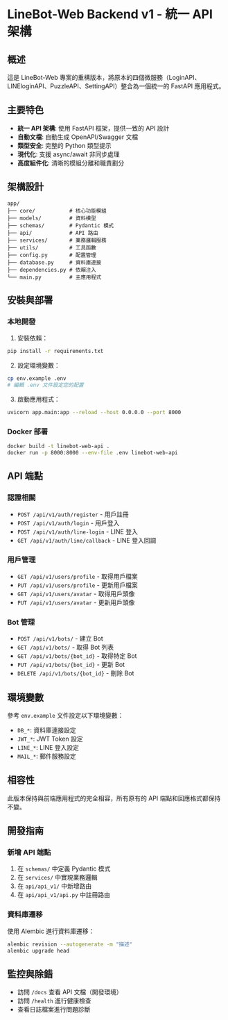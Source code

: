 # LineBot-Web Backend v1 - 統一 API 架構

## 概述

這是 LineBot-Web 專案的重構版本，將原本的四個微服務（LoginAPI、LINEloginAPI、PuzzleAPI、SettingAPI）整合為一個統一的 FastAPI 應用程式。

## 主要特色

- **統一 API 架構**: 使用 FastAPI 框架，提供一致的 API 設計
- **自動文檔**: 自動生成 OpenAPI/Swagger 文檔
- **類型安全**: 完整的 Python 類型提示
- **現代化**: 支援 async/await 非同步處理
- **高度組件化**: 清晰的模組分離和職責劃分

## 架構設計

```
app/
├── core/           # 核心功能模組
├── models/         # 資料模型
├── schemas/        # Pydantic 模式
├── api/            # API 路由
├── services/       # 業務邏輯服務
├── utils/          # 工具函數
├── config.py       # 配置管理
├── database.py     # 資料庫連接
├── dependencies.py # 依賴注入
└── main.py         # 主應用程式
```

## 安裝與部署

### 本地開發

1. 安裝依賴：
```bash
pip install -r requirements.txt
```

2. 設定環境變數：
```bash
cp env.example .env
# 編輯 .env 文件設定您的配置
```

3. 啟動應用程式：
```bash
uvicorn app.main:app --reload --host 0.0.0.0 --port 8000
```

### Docker 部署

```bash
docker build -t linebot-web-api .
docker run -p 8000:8000 --env-file .env linebot-web-api
```

## API 端點

### 認證相關
- `POST /api/v1/auth/register` - 用戶註冊
- `POST /api/v1/auth/login` - 用戶登入
- `POST /api/v1/auth/line-login` - LINE 登入
- `GET /api/v1/auth/line/callback` - LINE 登入回調

### 用戶管理
- `GET /api/v1/users/profile` - 取得用戶檔案
- `PUT /api/v1/users/profile` - 更新用戶檔案
- `GET /api/v1/users/avatar` - 取得用戶頭像
- `PUT /api/v1/users/avatar` - 更新用戶頭像

### Bot 管理
- `POST /api/v1/bots/` - 建立 Bot
- `GET /api/v1/bots/` - 取得 Bot 列表
- `GET /api/v1/bots/{bot_id}` - 取得特定 Bot
- `PUT /api/v1/bots/{bot_id}` - 更新 Bot
- `DELETE /api/v1/bots/{bot_id}` - 刪除 Bot

## 環境變數

參考 `env.example` 文件設定以下環境變數：

- `DB_*`: 資料庫連接設定
- `JWT_*`: JWT Token 設定
- `LINE_*`: LINE 登入設定
- `MAIL_*`: 郵件服務設定

## 相容性

此版本保持與前端應用程式的完全相容，所有原有的 API 端點和回應格式都保持不變。

## 開發指南

### 新增 API 端點

1. 在 `schemas/` 中定義 Pydantic 模式
2. 在 `services/` 中實現業務邏輯
3. 在 `api/api_v1/` 中新增路由
4. 在 `api/api_v1/api.py` 中註冊路由

### 資料庫遷移

使用 Alembic 進行資料庫遷移：

```bash
alembic revision --autogenerate -m "描述"
alembic upgrade head
```

## 監控與除錯

- 訪問 `/docs` 查看 API 文檔（開發環境）
- 訪問 `/health` 進行健康檢查
- 查看日誌檔案進行問題診斷 